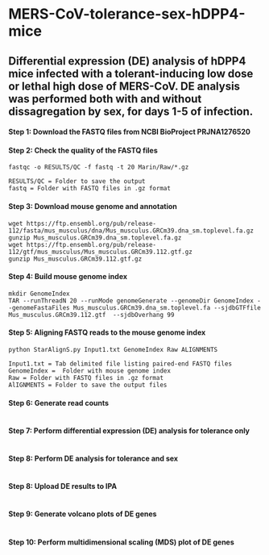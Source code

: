 # MERS-CoV-tolerance-sex-hDPP4-mice
## Differential expression (DE) analysis of hDPP4 mice infected with a tolerant-inducing low dose or lethal high dose of MERS-CoV. DE analysis was performed both with and without dissagregation by sex, for days 1-5 of infection.

#### Step 1: Download the FASTQ files from NCBI BioProject PRJNA1276520
#### Step 2: Check the quality of the FASTQ files
```
fastqc -o RESULTS/QC -f fastq -t 20 Marin/Raw/*.gz

RESULTS/QC = Folder to save the output
fastq = Folder with FASTQ files in .gz format
```
#### Step 3: Download mouse genome and annotation
```
wget https://ftp.ensembl.org/pub/release-112/fasta/mus_musculus/dna/Mus_musculus.GRCm39.dna_sm.toplevel.fa.gz
gunzip Mus_musculus.GRCm39.dna_sm.toplevel.fa.gz
wget https://ftp.ensembl.org/pub/release-112/gtf/mus_musculus/Mus_musculus.GRCm39.112.gtf.gz
gunzip Mus_musculus.GRCm39.112.gtf.gz
```

#### Step 4: Build mouse genome index
```
mkdir GenomeIndex
TAR --runThreadN 20 --runMode genomeGenerate --genomeDir GenomeIndex --genomeFastaFiles Mus_musculus.GRCm39.dna_sm.toplevel.fa --sjdbGTFfile Mus_musculus.GRCm39.112.gtf  --sjdbOverhang 99
```
#### Step 5: Aligning FASTQ reads to the mouse genome index
```
python StarAlignS.py Input1.txt GenomeIndex Raw ALIGNMENTS

Input1.txt = Tab delimited file listing paired-end FASTQ files
GenomeIndex =  Folder with mouse genome index
Raw = Folder with FASTQ files in .gz format
AlIGNMENTS = Folder to save the output files
```
#### Step 6: Generate read counts
```

```
#### Step 7: Perform differential expression (DE) analysis for tolerance only
```

```

#### Step 8: Perform DE analysis for tolerance and sex
```

```
#### Step 8: Upload DE results to IPA
```

```
#### Step 9: Generate volcano plots of DE genes
```

```

#### Step 10: Perform multidimensional scaling (MDS) plot of DE genes
```

```
